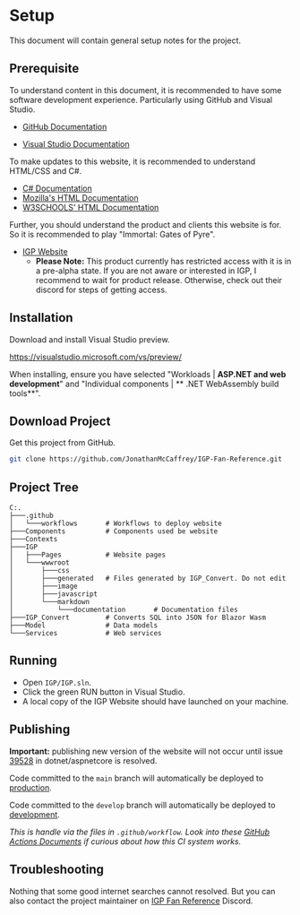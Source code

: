 ﻿# Setup

This document will contain general setup notes for the project.

## Prerequisite

To understand content in this document, it is recommended to have some software development experience. Particularly
using GitHub and Visual Studio.

- [GitHub Documentation](https://docs.github.com/en/get-started)

- [Visual Studio Documentation](https://visualstudio.microsoft.com/vs/getting-started/)

To make updates to this website, it is recommended to understand HTML/CSS and C#.

- [C# Documentation](https://docs.microsoft.com/en-us/dotnet/csharp/)
- [Mozilla's HTML Documentation](https://developer.mozilla.org/en-US/docs/Learn/HTML/Introduction_to_HTML/Getting_started)
- [W3SCHOOLS' HTML Documentation](https://www.w3schools.com/html/)

Further, you should understand the product and clients this website is for. So it is recommended to play "Immortal:
Gates of Pyre".

- [IGP Website](https://gatesofpyre.com/)
    - **Please Note:** This product currently has restricted access with it is in a pre-alpha state. If you are not
      aware or interested in IGP, I recommend to wait for product release. Otherwise, check out their discord for steps
      of getting access.

## Installation

Download and install Visual Studio preview.

https://visualstudio.microsoft.com/vs/preview/

When installing, ensure you have selected "Workloads | **ASP.NET and web development**" and "Individual components | **
.NET WebAssembly build tools**".

## Download Project

Get this project from GitHub.

```bash
git clone https://github.com/JonathanMcCaffrey/IGP-Fan-Reference.git
```

## Project Tree

```
C:.
├───.github
│   └───workflows       # Workflows to deploy website
├───Components          # Components used be website
├───Contexts
├───IGP
│   ├───Pages           # Website pages
│   └───wwwroot     
│       ├───css
│       ├───generated   # Files generated by IGP_Convert. Do not edit
│       ├───image
│       ├───javascript
│       └───markdown
│           └───documentation       # Documentation files
├───IGP_Convert         # Converts SQL into JSON for Blazor Wasm
├───Model               # Data models
└───Services            # Web services
```

## Running

- Open `IGP/IGP.sln`.
- Click the green RUN button in Visual Studio.
- A local copy of the IGP Website should have launched on your machine.

## Publishing

**Important:** publishing new version of the website will not occur until
issue [39528](https://github.com/dotnet/aspnetcore/issues/39528) in dotnet/aspnetcore is resolved.

Code committed to the `main` branch will automatically be deployed to [production](https://www.igpfanreference.com/).

Code committed to the `develop` branch will automatically be deployed
to [development](https://calm-mud-04916b210.1.azurestaticapps.net/).

*This is handle via the files in `.github/workflow`. Look into
these [GitHub Actions Documents](https://docs.github.com/en/actions) if curious about how this CI system works.*

## Troubleshooting

Nothing that some good internet searches cannot resolved. But you can also contact the project maintainer
on [IGP Fan Reference](https://discord.gg/uMq8bMGeeN) Discord.

